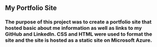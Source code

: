 ## My Portfolio Site ##
### The purpose of this project was to create a portfolio site that hosted basic about me information as well as links to my GitHub and LinkedIn. CSS and HTML were used to format the site and the site is hosted as a static site on Microsoft Azure. ###

